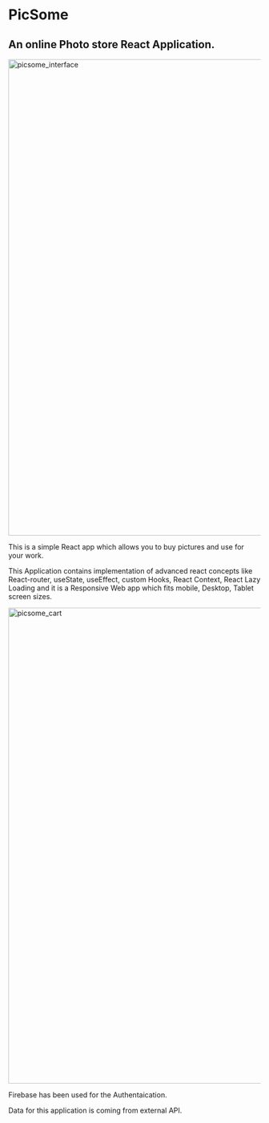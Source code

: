 <h1>PicSome</h1>

## An online Photo store React Application.

<img width="950" alt="picsome_interface" src="https://user-images.githubusercontent.com/82375896/128603979-e9e4ed58-2411-4147-9159-62061479addf.png">


This is a simple React app which allows you to buy pictures and use for your work.

This Application contains implementation of advanced react concepts like React-router, useState, useEffect, custom Hooks, React Context, React Lazy Loading and it is a Responsive Web app which fits mobile, Desktop, Tablet screen sizes.

<img width="949" alt="picsome_cart" src="https://user-images.githubusercontent.com/82375896/128604049-ec27d303-6ec9-439a-8482-acc92d7295c4.png">


Firebase has been used for the Authentaication.

Data for this application is coming from external API.


